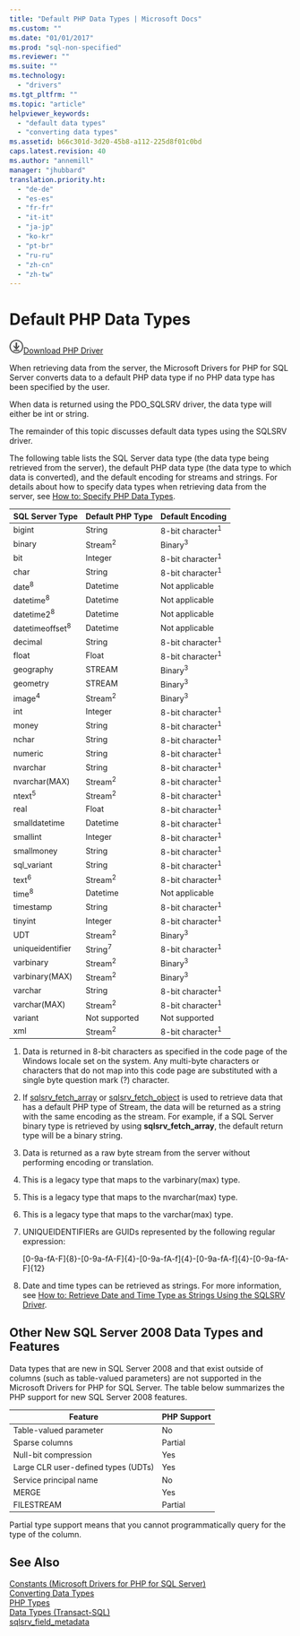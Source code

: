 ```yaml
---
title: "Default PHP Data Types | Microsoft Docs"
ms.custom: ""
ms.date: "01/01/2017"
ms.prod: "sql-non-specified"
ms.reviewer: ""
ms.suite: ""
ms.technology: 
  - "drivers"
ms.tgt_pltfrm: ""
ms.topic: "article"
helpviewer_keywords: 
  - "default data types"
  - "converting data types"
ms.assetid: b66c301d-3d20-45b8-a112-225d8f01c0bd
caps.latest.revision: 40
ms.author: "annemill"
manager: "jhubbard"
translation.priority.ht: 
  - "de-de"
  - "es-es"
  - "fr-fr"
  - "it-it"
  - "ja-jp"
  - "ko-kr"
  - "pt-br"
  - "ru-ru"
  - "zh-cn"
  - "zh-tw"
---
```

# Default PHP Data Types
![Download](../../ssdt/media/download.png)[Download PHP Driver](https://www.microsoft.com/download/details.aspx?id=20098)

When retrieving data from the server, the Microsoft Drivers for PHP for SQL Server converts data to a default PHP data type if no PHP data type has been specified by the user.  
  
When data is returned using the PDO_SQLSRV driver, the data type will either be int or string.  
  
The remainder of this topic discusses default data types using the SQLSRV driver.  
  
The following table lists the SQL Server data type (the data type being retrieved from the server), the default PHP data type (the data type to which data is converted), and the default encoding for streams and strings. For details about how to specify data types when retrieving data from the server, see [How to: Specify PHP Data Types](../../connect/php/how-to--specify-php-data-types.md).  
  
|SQL Server Type|Default PHP Type|Default Encoding|  
|-------------------|--------------------|--------------------|  
|bigint|String|8-bit character<sup>1</sup>|  
|binary|Stream<sup>2</sup>|Binary<sup>3</sup>|  
|bit|Integer|8-bit character<sup>1</sup>|  
|char|String|8-bit character<sup>1</sup>|  
|date<sup>8</sup>|Datetime|Not applicable|  
|datetime<sup>8</sup>|Datetime|Not applicable|  
|datetime2<sup>8</sup>|Datetime|Not applicable|  
|datetimeoffset<sup>8</sup>|Datetime|Not applicable|  
|decimal|String|8-bit character<sup>1</sup>|  
|float|Float|8-bit character<sup>1</sup>|  
|geography|STREAM|Binary<sup>3</sup>|  
|geometry|STREAM|Binary<sup>3</sup>|  
|image<sup>4</sup>|Stream<sup>2</sup>|Binary<sup>3</sup>|  
|int|Integer|8-bit character<sup>1</sup>|  
|money|String|8-bit character<sup>1</sup>|  
|nchar|String|8-bit character<sup>1</sup>|  
|numeric|String|8-bit character<sup>1</sup>|  
|nvarchar|String|8-bit character<sup>1</sup>|  
|nvarchar(MAX)|Stream<sup>2</sup>|8-bit character<sup>1</sup>|  
|ntext<sup>5</sup>|Stream<sup>2</sup>|8-bit character<sup>1</sup>|  
|real|Float|8-bit character<sup>1</sup>|  
|smalldatetime|Datetime|8-bit character<sup>1</sup>|  
|smallint|Integer|8-bit character<sup>1</sup>|  
|smallmoney|String|8-bit character<sup>1</sup>|  
|sql_variant|String|8-bit character<sup>1</sup>|  
|text<sup>6</sup>|Stream<sup>2</sup>|8-bit character<sup>1</sup>|  
|time<sup>8</sup>|Datetime|Not applicable|  
|timestamp|String|8-bit character<sup>1</sup>|  
|tinyint|Integer|8-bit character<sup>1</sup>|  
|UDT|Stream<sup>2</sup>|Binary<sup>3</sup>|  
|uniqueidentifier|String<sup>7</sup>|8-bit character<sup>1</sup>|  
|varbinary|Stream<sup>2</sup>|Binary<sup>3</sup>|  
|varbinary(MAX)|Stream<sup>2</sup>|Binary<sup>3</sup>|  
|varchar|String|8-bit character<sup>1</sup>|  
|varchar(MAX)|Stream<sup>2</sup>|8-bit character<sup>1</sup>|  
|variant|Not supported|Not supported|  
|xml|Stream<sup>2</sup>|8-bit character<sup>1</sup>|  
  
1.  Data is returned in 8-bit characters as specified in the code page of the Windows locale set on the system. Any multi-byte characters or characters that do not map into this code page are substituted with a single byte question mark (?) character.  
  
2.  If [sqlsrv_fetch_array](../../connect/php/sqlsrv_fetch_array.md) or [sqlsrv_fetch_object](../../connect/php/sqlsrv_fetch_object.md) is used to retrieve data that has a default PHP type of Stream, the data will be returned as a string with the same encoding as the stream. For example, if a SQL Server binary type is retrieved by using **sqlsrv_fetch_array**, the default return type will be a binary string.  
  
3.  Data is returned as a raw byte stream from the server without performing encoding or translation.  
  
4.  This is a legacy type that maps to the varbinary(max) type.  
  
5.  This is a legacy type that maps to the nvarchar(max) type.  
  
6.  This is a legacy type that maps to the varchar(max) type.  
  
7.  UNIQUEIDENTIFIERs are GUIDs represented by the following regular expression:  
  
    [0-9a-fA-F]{8}-[0-9a-fA-F]{4}-[0-9a-fA-f]{4}-[0-9a-fA-f]{4}-[0-9a-fA-F]{12}  
  
8.  Date and time types can be retrieved as strings. For more information, see [How to: Retrieve Date and Time Type as Strings Using the SQLSRV Driver](../../connect/php/how-to--retrieve-date-and-time-type-as-strings-using-the-sqlsrv-driver.md).  
  
## Other New SQL Server 2008 Data Types and Features  
Data types that are new in SQL Server 2008 and that exist outside of columns (such as table-valued parameters) are not supported in the Microsoft Drivers for PHP for SQL Server. The table below summarizes the PHP support for new SQL Server 2008 features.  
  
|Feature|PHP Support|  
|-----------|---------------|  
|Table-valued parameter|No|  
|Sparse columns|Partial|  
|Null-bit compression|Yes|  
|Large CLR user-defined types (UDTs)|Yes|  
|Service principal name|No|  
|MERGE|Yes|  
|FILESTREAM|Partial|  
  
Partial type support means that you cannot programmatically query for the type of the column.  
  
## See Also  
[Constants &#40;Microsoft Drivers for PHP for SQL Server&#41;](../../connect/php/constants--microsoft-drivers-for-php-for-sql-server-.md)  
[Converting Data Types](../../connect/php/converting-data-types.md)  
[PHP Types](http://go.microsoft.com/fwlink/?LinkId=109071)  
[Data Types (Transact-SQL)](http://go.microsoft.com/fwlink/?LinkId=109068)  
[sqlsrv_field_metadata](../../connect/php/sqlsrv_field_metadata.md)  
  
